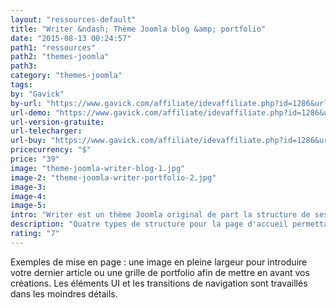```yaml
---
layout: "ressources-default"
title: "Writer &ndash; Thème Joomla blog &amp; portfolio"
date: "2015-08-13 00:24:57"
path1: "ressources"
path2: "themes-joomla"
path3:
category: "themes-joomla"
tags:
by: "Gavick"
by-url: "https://www.gavick.com/affiliate/idevaffiliate.php?id=1286&url=1887"
url-demo: "https://www.gavick.com/affiliate/idevaffiliate.php?id=1286&url=1888"
url-version-gratuite:
url-telecharger:
url-buy: "https://www.gavick.com/affiliate/idevaffiliate.php?id=1286&url=1889"
pricecurrency: "$"
price: "39"
image: "theme-joomla-writer-blog-1.jpg"
image-2: "theme-joomla-writer-portfolio-2.jpg"
image-3:
image-4:
image-5:
intro: "Writer est un thème Joomla original de part la structure de ses templates et de sa navigation off canvas. Il offre quatre types de structure pour la page d'accueil permettant de mettre en scène vos contenus en fonction de vos besoins."
description: "Quatre types de structure pour la page d'accueil permettant de mettre en scène vos contenus en fonction de vos besoins : blog ou portfolio."
rating: "7"
---
```

Exemples de mise en page : une image en pleine largeur pour introduire votre dernier article ou une grille de portfolio afin de mettre en avant vos créations. Les éléments UI et les transitions de navigation sont travaillés dans les moindres détails.
